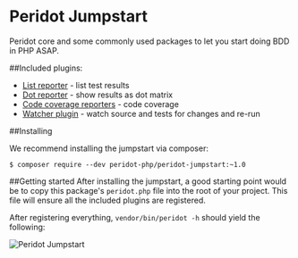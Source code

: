 Peridot Jumpstart
=================
Peridot core and some commonly used packages to let you start doing BDD in PHP ASAP.

##Included plugins:

* [List reporter](https://github.com/peridot-php/peridot-list-reporter) - list test results
* [Dot reporter](https://github.com/peridot-php/peridot-dot-reporter) - show results as dot matrix
* [Code coverage reporters](https://github.com/peridot-php/peridot-code-coverage-reporters) - code coverage
* [Watcher plugin](https://github.com/peridot-php/peridot-watcher-plugin) - watch source and tests for changes and re-run

##Installing

We recommend installing the jumpstart via composer:

```
$ composer require --dev peridot-php/peridot-jumpstart:~1.0
```

##Getting started
After installing the jumpstart, a good starting point would be to copy this package's `peridot.php` file into the
root of your project. This file will ensure all the included plugins are registered.

After registering everything, `vendor/bin/peridot -h` should yield the following:

![Peridot Jumpstart](https://raw.github.com/peridot-php/peridot-jumpstart/master/output.png "Peridot jumpstart help")
